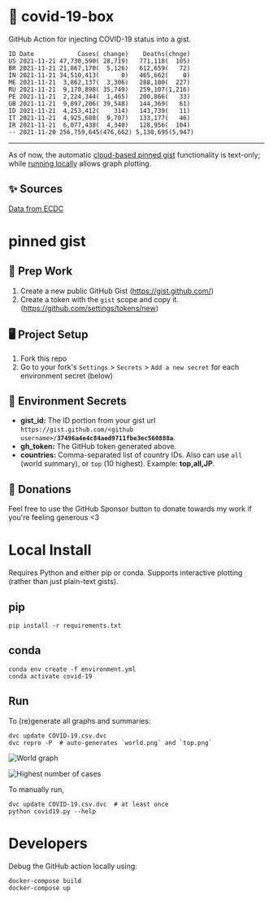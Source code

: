 # 🏥 covid-19-box

GitHub Action for injecting COVID-19 status into a gist.

```
ID Date            Cases( change)    Deaths(chnge)
US 2021-11-21 47,730,590( 28,719)   771,118(  105)
BR 2021-11-21 21,867,170(  5,126)   612,659(   72)
IN 2021-11-21 34,510,413(      0)   465,662(    0)
ME 2021-11-21  3,862,137(  3,306)   288,100(  227)
RU 2021-11-21  9,170,898( 35,749)   259,107(1,216)
PE 2021-11-21  2,224,344(  1,465)   200,866(   33)
GB 2021-11-21  9,897,206( 39,548)   144,369(   61)
ID 2021-11-21  4,253,412(    314)   143,739(   11)
IT 2021-11-21  4,925,688(  9,707)   133,177(   46)
IR 2021-11-21  6,077,438(  4,340)   128,956(  104)
-- 2021-11-20 256,759,645(476,662) 5,130,695(5,947)
```

---

As of now, the automatic [cloud-based pinned gist](#pinned-gist) functionality is text-only;
while [running locally](#local-install) allows graph plotting.

## ✨ Sources

[Data from ECDC](https://www.ecdc.europa.eu/en/publications-data/download-todays-data-geographic-distribution-covid-19-cases-worldwide)

# pinned gist

## 🎒 Prep Work
1. Create a new public GitHub Gist (https://gist.github.com/)
1. Create a token with the `gist` scope and copy it. (https://github.com/settings/tokens/new)

## 🖥 Project Setup
1. Fork this repo
1. Go to your fork's `Settings` > `Secrets` > `Add a new secret` for each environment secret (below)

## 🤫 Environment Secrets
- **gist_id:** The ID portion from your gist url `https://gist.github.com/<github username>/`**`37496a4e4c84aed9711fbe3ec560888a`**.
- **gh_token:** The GitHub token generated above.
- **countries:** Comma-separated list of country IDs. Also can use `all` (world summary), or `top` (10 highest). Example: **top,all,JP**.

## 💸 Donations

Feel free to use the GitHub Sponsor button to donate towards my work if you're feeling generous <3

# Local Install

Requires Python and either pip or conda. Supports interactive plotting (rather than just plain-text gists).

## pip

```
pip install -r requirements.txt
```

## conda

```
conda env create -f environment.yml
conda activate covid-19
```

## Run

To (re)generate all graphs and summaries:

```
dvc update COVID-19.csv.dvc
dvc repro -P  # auto-generates `world.png` and `top.png`
```

![World graph](world.png)

![Highest number of cases](top.png)

To manually run,

```
dvc update COVID-19.csv.dvc  # at least once
python covid19.py --help
```

# Developers

Debug the GitHub action locally using:

```
docker-compose build
docker-compose up
```
